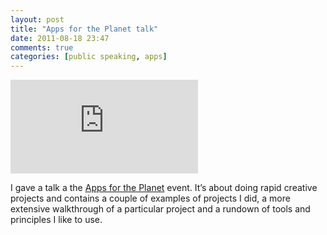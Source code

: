 ```yaml
---
layout: post
title: "Apps for the Planet talk"
date: 2011-08-18 23:47
comments: true
categories: [public speaking, apps]
---
```


<iframe src="https://docs.google.com/present/embed?id=df9pnzn6_1cptjtchq" frameborder="0"></iframe>

I gave a talk a the [Apps for the Planet](http://appsfortheplanet.org/) event. It’s about doing rapid creative projects and contains a couple of examples of projects I did, a more extensive walkthrough of a particular project and a rundown of tools and principles I like to use.
